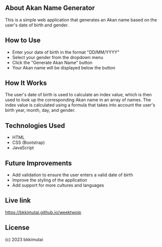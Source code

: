 ## About Akan Name Generator
This is a simple web application that generates an Akan name based on the user's date of birth and gender.

## How to Use
- Enter your date of birth in the format "DD/MM/YYYY"
- Select your gender from the dropdown menu
- Click the "Generate Akan Name" button
- Your Akan name will be displayed below the button
## How It Works
The user's date of birth is used to calculate an index value, which is then used to look up the corresponding Akan name in an array of names. The index value is calculated using a formula that takes into account the user's birth year, month, day, and gender.

## Technologies Used
- HTML
- CSS (Bootstrap)
- JavaScript
## Future Improvements
- Add validation to ensure the user enters a valid date of birth
- Improve the styling of the application
- Add support for more cultures and languages
## Live link
https://bkkimutai.github.io/weektwoip
## License
(c) 2023 bkkimutai
